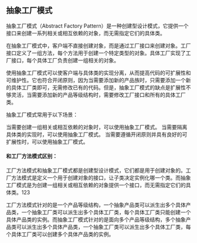 ## 抽象工厂模式

抽象工厂模式（Abstract Factory Pattern）是一种创建型设计模式，它提供一个接口来创建一系列相关或相互依赖的对象，而无需指定它们的具体类。

在抽象工厂模式中，客户端不直接创建对象，而是通过工厂接口来创建对象。工厂接口定义了一组方法，每个方法用于创建一个特定类型的对象。具体工厂实现了工厂接口，每个具体工厂负责创建一组相关的对象。

使用抽象工厂模式可以使客户端与具体类的实现分离，从而提高代码的可扩展性和可维护性。它也符合开闭原则，因为当需要添加新的产品族时，只需要添加一个新的具体工厂类即可，无需修改已有的代码。但是，抽象工厂模式的缺点是扩展性不够灵活，当需要添加新的产品等级结构时，需要修改工厂接口和所有的具体工厂类。

抽象工厂模式常用于以下场景：

当需要创建一组相关或相互依赖的对象时，可以使用抽象工厂模式。
当需要隔离具体类的实现时，可以使用抽象工厂模式。
当需要遵循开闭原则并具有良好的可扩展性时，可以使用抽象工厂模式。



#### 和工厂方法模式区别：

工厂方法模式和抽象工厂模式都是创建型设计模式，它们都是用于创建对象的。工厂方法模式是定义一个用于创建对象的接口，让子类决定实例化哪一个类。而抽象工厂模式是为创建一组相关或相互依赖的对象提供一个接口，而无需指定它们的具体类。123

工厂方法模式针对的是一个产品等级结构，一个抽象产品类可以派生出多个具体产品类，一个抽象工厂类可以派生出多个具体工厂类，每个具体工厂类只能创建一个具体产品类的实例。而抽象工厂模式针对的是面向多个产品等级结构，多个抽象产品类可以派生出多个具体产品类，一个抽象工厂类可以派生出多个具体工厂类，每个具体工厂类可以创建多个具体产品类的实例。
